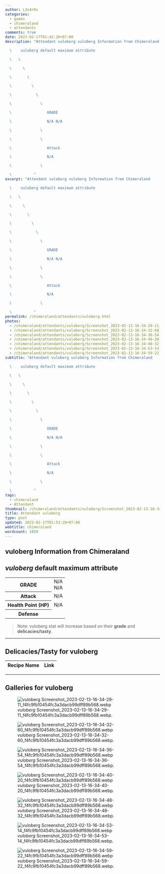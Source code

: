 ```yaml
---
author: L3n4r0x
categories:
  - games
  - chimeraland
  - attendants
comments: true
date: 2023-02-17T01:42:20+07:00
description: "Attendant vuloberg vuloberg Information from Chimeraland

  \    vuloberg default maximum attribute

  \   \ 

  \     \ 

  \       \ 

  \         \ 

  \           \ 

  \             \ 

  \                GRADE

  \                N/A N/A

  \             \ 

  \             \ 

  \                Attack

  \                N/A

  \             \ 

  \          "
excerpt: "Attendant vuloberg vuloberg Information from Chimeraland

  \    vuloberg default maximum attribute

  \   \ 

  \     \ 

  \       \ 

  \         \ 

  \           \ 

  \             \ 

  \                GRADE

  \                N/A N/A

  \             \ 

  \             \ 

  \                Attack

  \                N/A

  \             \ 

  \          "
permalink: /chimeraland/attendants/vuloberg.html
photos:
  - /chimeraland/attendants/vuloberg/Screenshot_2023-02-13-16-34-29-11_f4fc9fb10454fc3a3dacb99dff89b568.webp
  - /chimeraland/attendants/vuloberg/Screenshot_2023-02-13-16-34-32-60_f4fc9fb10454fc3a3dacb99dff89b568.webp
  - /chimeraland/attendants/vuloberg/Screenshot_2023-02-13-16-34-36-54_f4fc9fb10454fc3a3dacb99dff89b568.webp
  - /chimeraland/attendants/vuloberg/Screenshot_2023-02-13-16-34-40-20_f4fc9fb10454fc3a3dacb99dff89b568.webp
  - /chimeraland/attendants/vuloberg/Screenshot_2023-02-13-16-34-48-32_f4fc9fb10454fc3a3dacb99dff89b568.webp
  - /chimeraland/attendants/vuloberg/Screenshot_2023-02-13-16-34-53-14_f4fc9fb10454fc3a3dacb99dff89b568.webp
  - /chimeraland/attendants/vuloberg/Screenshot_2023-02-13-16-34-59-22_f4fc9fb10454fc3a3dacb99dff89b568.webp
subtitle: "Attendant vuloberg vuloberg Information from Chimeraland

  \    vuloberg default maximum attribute

  \   \ 

  \     \ 

  \       \ 

  \         \ 

  \           \ 

  \             \ 

  \                GRADE

  \                N/A N/A

  \             \ 

  \             \ 

  \                Attack

  \                N/A

  \             \ 

  \          "
tags:
  - chimeraland
  - Attendant
thumbnail: /chimeraland/attendants/vuloberg/Screenshot_2023-02-13-16-34-29-11_f4fc9fb10454fc3a3dacb99dff89b568.webp
title: Attendant vuloberg
type: post
updated: 2023-02-17T01:53:20+07:00
webtitle: chimeraland
wordcount: 1059
---
```


<link
  rel="stylesheet"
  href="https://rawcdn.githack.com/dimaslanjaka/Web-Manajemen/870a349/css/bootstrap-5-3-0-alpha3-wrapper.css"
/>
<section id="bootstrap-wrapper">
  <div data-bs-theme="dark">
    <h2>vuloberg Information from Chimeraland</h2>
    <h2 id="attribute"><i>vuloberg</i> default maximum attribute</h2>
    <div class="row">
      <div class="col mb-2">
        <div class="card">
          <div class="card-body">
            <table>
              <tr>
                <th>GRADE</th>
                <td>N/A <br />N/A</td>
              </tr>
              <tr>
                <th>Attack</th>
                <td>N/A</td>
              </tr>
              <tr>
                <th>Health Point (HP)</th>
                <td>N/A</td>
              </tr>
              <tr>
                <th>Defense</th>
                <td></td>
              </tr>
            </table>
          </div>
        </div>
      </div>
    </div>
    <blockquote class="bd-callout bd-callout-warning">
      Note: vuloberg stat will increase based on their <b>grade</b> and
      <b>delicacies/tasty</b>.
    </blockquote>
    <hr />
    <h2 id="delicacies">Delicacies/Tasty for vuloberg</h2>
    <div class="card">
      <div class="card-body">
        <div class="table-responsive">
          <table class="table table-striped">
            <thead>
              <tr>
                <th>Recipe Name</th>
                <th>Link</th>
              </tr>
            </thead>
            <tbody></tbody>
          </table>
        </div>
      </div>
    </div>
    <hr />
    <div id="gallery">
      <h2>Galleries for vuloberg</h2>
      <div class="row">
        <div class="col-lg-6 col-12">
          <figure>
            <img
              src="https://www.webmanajemen.com/chimeraland/attendants/vuloberg/Screenshot_2023-02-13-16-34-29-11_f4fc9fb10454fc3a3dacb99dff89b568.webp"
              alt="vuloberg Screenshot_2023-02-13-16-34-29-11_f4fc9fb10454fc3a3dacb99dff89b568.webp"
            />
            <figcaption style="word-wrap: break-word">
              <i>vuloberg</i>
              Screenshot_2023-02-13-16-34-29-11_f4fc9fb10454fc3a3dacb99dff89b568.webp.
            </figcaption>
          </figure>
        </div>
        <div class="col-lg-6 col-12">
          <figure>
            <img
              src="https://www.webmanajemen.com/chimeraland/attendants/vuloberg/Screenshot_2023-02-13-16-34-32-60_f4fc9fb10454fc3a3dacb99dff89b568.webp"
              alt="vuloberg Screenshot_2023-02-13-16-34-32-60_f4fc9fb10454fc3a3dacb99dff89b568.webp"
            />
            <figcaption style="word-wrap: break-word">
              <i>vuloberg</i>
              Screenshot_2023-02-13-16-34-32-60_f4fc9fb10454fc3a3dacb99dff89b568.webp.
            </figcaption>
          </figure>
        </div>
        <div class="col-lg-6 col-12">
          <figure>
            <img
              src="https://www.webmanajemen.com/chimeraland/attendants/vuloberg/Screenshot_2023-02-13-16-34-36-54_f4fc9fb10454fc3a3dacb99dff89b568.webp"
              alt="vuloberg Screenshot_2023-02-13-16-34-36-54_f4fc9fb10454fc3a3dacb99dff89b568.webp"
            />
            <figcaption style="word-wrap: break-word">
              <i>vuloberg</i>
              Screenshot_2023-02-13-16-34-36-54_f4fc9fb10454fc3a3dacb99dff89b568.webp.
            </figcaption>
          </figure>
        </div>
        <div class="col-lg-6 col-12">
          <figure>
            <img
              src="https://www.webmanajemen.com/chimeraland/attendants/vuloberg/Screenshot_2023-02-13-16-34-40-20_f4fc9fb10454fc3a3dacb99dff89b568.webp"
              alt="vuloberg Screenshot_2023-02-13-16-34-40-20_f4fc9fb10454fc3a3dacb99dff89b568.webp"
            />
            <figcaption style="word-wrap: break-word">
              <i>vuloberg</i>
              Screenshot_2023-02-13-16-34-40-20_f4fc9fb10454fc3a3dacb99dff89b568.webp.
            </figcaption>
          </figure>
        </div>
        <div class="col-lg-6 col-12">
          <figure>
            <img
              src="https://www.webmanajemen.com/chimeraland/attendants/vuloberg/Screenshot_2023-02-13-16-34-48-32_f4fc9fb10454fc3a3dacb99dff89b568.webp"
              alt="vuloberg Screenshot_2023-02-13-16-34-48-32_f4fc9fb10454fc3a3dacb99dff89b568.webp"
            />
            <figcaption style="word-wrap: break-word">
              <i>vuloberg</i>
              Screenshot_2023-02-13-16-34-48-32_f4fc9fb10454fc3a3dacb99dff89b568.webp.
            </figcaption>
          </figure>
        </div>
        <div class="col-lg-6 col-12">
          <figure>
            <img
              src="https://www.webmanajemen.com/chimeraland/attendants/vuloberg/Screenshot_2023-02-13-16-34-53-14_f4fc9fb10454fc3a3dacb99dff89b568.webp"
              alt="vuloberg Screenshot_2023-02-13-16-34-53-14_f4fc9fb10454fc3a3dacb99dff89b568.webp"
            />
            <figcaption style="word-wrap: break-word">
              <i>vuloberg</i>
              Screenshot_2023-02-13-16-34-53-14_f4fc9fb10454fc3a3dacb99dff89b568.webp.
            </figcaption>
          </figure>
        </div>
        <div class="col-lg-6 col-12">
          <figure>
            <img
              src="https://www.webmanajemen.com/chimeraland/attendants/vuloberg/Screenshot_2023-02-13-16-34-59-22_f4fc9fb10454fc3a3dacb99dff89b568.webp"
              alt="vuloberg Screenshot_2023-02-13-16-34-59-22_f4fc9fb10454fc3a3dacb99dff89b568.webp"
            />
            <figcaption style="word-wrap: break-word">
              <i>vuloberg</i>
              Screenshot_2023-02-13-16-34-59-22_f4fc9fb10454fc3a3dacb99dff89b568.webp.
            </figcaption>
          </figure>
        </div>
      </div>
    </div>
  </div>
</section>
